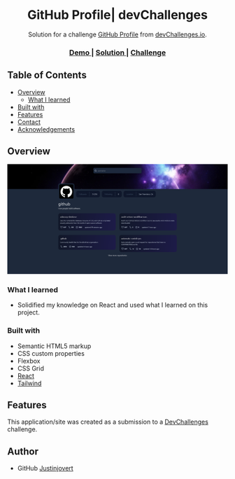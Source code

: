 <h1 align="center">GitHub Profile| devChallenges</h1>

<div align="center">
   Solution for a challenge <a href="https://devchallenges.io/challenge/github-profile" target="_blank">GitHub Profile</a> from <a href="http://devchallenges.io" target="_blank">devChallenges.io</a>.
</div>

<div align="center">
  <h3>
    <a href="https://justinjovert.github.io/GithubAPI/">
      Demo
    </a>
    <span> | </span>
    <a href="https://github.com/Justinjovert/GithubAPI">
      Solution
    </a>
    <span> | </span>
    <a href="https://devchallenges.io/challenge/github-profile">
      Challenge
    </a>
  </h3>
</div>

<!-- TABLE OF CONTENTS -->

## Table of Contents

- [Overview](#overview)
  - [What I learned](#what-i-learned)
- [Built with](#built-with)
- [Features](#features)
- [Contact](#contact)
- [Acknowledgements](#acknowledgements)


## Overview

![screenshot](/designs/showcase.png)



### What I learned

 - Solidified my knowledge on React and used what I learned on this project.



### Built with

- Semantic HTML5 markup
- CSS custom properties
- Flexbox
- CSS Grid
- [React](https://reactjs.org/)
- [Tailwind](https://tailwindcss.com/)

## Features

This application/site was created as a submission to a [DevChallenges](https://devchallenges.io/challenges-dashboard) challenge.


## Author


- GitHub [Justinjovert](https://github.com/Justinjovert/)
